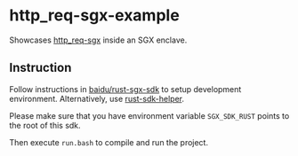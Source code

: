 # http_req-sgx-example

Showcases [http_req-sgx](https://github.com/piotr-roslaniec/http_req-sgx-example) inside an SGX enclave.

## Instruction

Follow instructions in [baidu/rust-sgx-sdk](https://github.com/baidu/rust-sgx-sdk) to setup development environment. Alternatively, use [rust-sdk-helper](https://github.com/piotr-roslaniec/rust-sdk-helper).

Please make sure that you have environment variable `SGX_SDK_RUST` points to the root of this sdk.

Then execute `run.bash` to compile and run the project.
